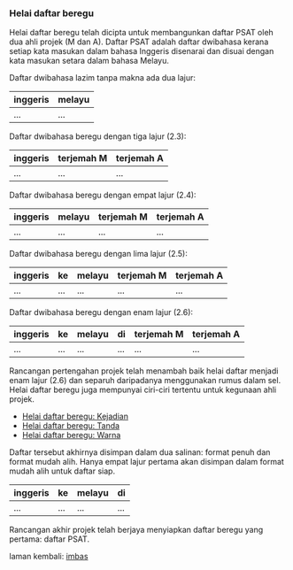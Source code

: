 ### Helai daftar beregu

Helai daftar beregu telah dicipta untuk membangunkan daftar
PSAT oleh dua ahli projek (M dan A). Daftar PSAT adalah
daftar dwibahasa kerana setiap kata masukan dalam bahasa
Inggeris disenarai dan disuai dengan kata masukan setara
dalam bahasa Melayu.

Daftar dwibahasa lazim tanpa makna ada dua lajur:

| inggeris | melayu |
| -------- | ------ |
| ...      | ...    |

Daftar dwibahasa beregu dengan tiga lajur (2.3):

| inggeris | terjemah M | terjemah A |
| -------- | ---------- | ---------- |
| ...      | ...        | ...        |

Daftar dwibahasa beregu dengan empat lajur (2.4):

| inggeris | melayu | terjemah M | terjemah A |
| -------- | ------ | ---------- | ---------- |
| ...      | ...    | ...        | ...        |

Daftar dwibahasa beregu dengan lima lajur (2.5):

| inggeris | ke   | melayu | terjemah M | terjemah A |
| -------- | ---- | ------ | ---------- | ---------- |
| ...      | ...  | ...    | ...        | ...        |

Daftar dwibahasa beregu dengan enam lajur (2.6):

| inggeris | ke   | melayu | di   | terjemah M | terjemah A |
| -------- | ---- | ------ | ---- | ---------- | ---------- |
| ...      | ...  | ...    | ...  | ...        | ...        |

Rancangan pertengahan projek telah menambah baik helai
daftar menjadi enam lajur (2.6) dan separuh daripadanya
menggunakan rumus dalam sel. Helai daftar beregu juga
mempunyai ciri-ciri tertentu untuk kegunaan ahli projek.

* [Helai daftar beregu: Kejadian][hbk]
* [Helai daftar beregu: Tanda][hbt]
* [Helai daftar beregu: Warna][hbw]

Daftar tersebut akhirnya disimpan dalam dua salinan: format
penuh dan format mudah alih. Hanya empat lajur pertama akan
disimpan dalam format mudah alih untuk daftar siap.

| inggeris | ke   | melayu | di   |
| -------- | ---- | ------ | ---- |
| ...      | ...  | ...    | ...  |

Rancangan akhir projek telah berjaya menyiapkan daftar
beregu yang pertama: daftar PSAT.

laman kembali: [imbas][0]

  [0]: ../imbas.md
  [hbk]: hbk.md
  [hbt]: hbt.md
  [hbw]: hbw.md
